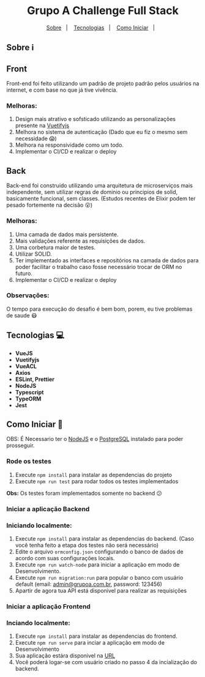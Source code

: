 <h1 align="center">Grupo A Challenge Full Stack</h1>

<div align="center">
  <p align="center">
    <a href="#sobre-information_source">Sobre</a>&nbsp;&nbsp;&nbsp;|&nbsp;&nbsp;&nbsp;
    <a href="#tecnologias-computer">Tecnologias</a>&nbsp;&nbsp;&nbsp;|&nbsp;&nbsp;&nbsp;
    <a href="#como-iniciar-rocket">Como Iniciar</a>&nbsp;&nbsp;&nbsp;|&nbsp;&nbsp;&nbsp;
  </p>
</div>

## Sobre :information_source:

## Front

Front-end foi feito utilizando um padrão de projeto padrão pelos usuários na internet, e com base no que já tive vivência.

### Melhoras:

1. Design mais atrativo e sofsticado utilizando as personalizações presente na [Vuetifyjs](https://vuetifyjs.com/en/)
2. Melhora no sistema de autenticação (Dado que eu fiz o mesmo sem necessidade :scream:)
3. Melhora na responsividade como um todo.
4. Implementar o CI/CD e realizar o deploy

## Back

Back-end foi construido utilizando uma arquitetura de microserviços mais independente, sem utilizar regras de dominio ou principios de solid, basicamente funcional, sem classes. (Estudos recentes de Elixir podem ter pesado fortemente na decisão :open_mouth:)

### Melhoras:

1. Uma camada de dados mais persistente.
2. Mais validações referente as requisições de dados.
3. Uma corbetura maior de testes.
4. Utilizar SOLID.
5. Ter implementado as interfaces e repositórios na camada de dados para poder facilitar o trabalho caso fosse necessário trocar de ORM no futuro.
6. Implementar o CI/CD e realizar o deploy

### Observações:

O tempo para execução do desafio é bem bom, porem, eu tive problemas de saude :mask:

## Tecnologias :computer:

- **VueJS**
- **Vuetifyjs**
- **VueACL**
- **Axios**
- **ESLint, Prettier**
- **NodeJS**
- **Typescript**
- **TypeORM**
- **Jest**

## Como Iniciar :rocket:

OBS: É Necessario ter o [NodeJS](https://nodejs.org/en/) e o [PostgreSQL]() instalado para poder prosseguir.

### Rode os testes

1. Execute `npm install` para instalar as dependencias do projeto
2. Execute `npm run test` para rodar todos os testes implementados

**Obs:** Os testes foram implementados somente no backend :confused:

### Iniciar a aplicação Backend

### Iniciando localmente:

1. Execute `npm install` para instalar as dependencias do backend. (Caso você tenha feito a etapa dos testes não será necessário)
2. Edite o arquivo `ormconfig.json` configurando o banco de dados de acordo com suas configurações locais.
3. Execute `npm run watch-node` para iniciar a aplicação em modo de Desenvolvimento.
4. Execute `npm run migration:run` para popular o banco com usuário default (email: admin@grupoa.com.br, password: 123456)
5. Apartir de agora tua API está disponivel para realizar as requisições

### Iniciar a aplicação Frontend

### Inciando localmente:

1. Execute `npm install` para instalar as dependencias do frontend.
2. Execute `npm run serve` para inciar a aplicação em modo de Desenvolvimento
3. Sua aplicação estára disponivel na [URL](http://127.0.0.1:8080)
4. Você poderá logar-se com usuário criado no passo 4 da incialização do backend.
